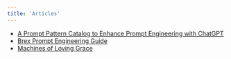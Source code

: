 ```yaml
---
title: 'Articles'
---
```


- [A Prompt Pattern Catalog to Enhance Prompt Engineering with ChatGPT](https://arxiv.org/pdf/2302.11382)
- [Brex Prompt Engineering Guide](https://github.com/brexhq/prompt-engineering)
- [Machines of Loving Grace](https://darioamodei.com/machines-of-loving-grace)